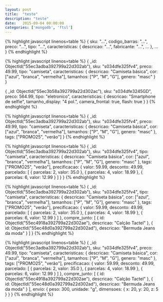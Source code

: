 ```yaml
---
layout: post
title:  "teste"
description: "teste"
date:   2015-09-04 00:00:00
categories: ['mongodb', 'ftsl']
---
```


{% highlight javascript linenos=table %} 
{
	sku: "...",
	codigo_barras: "...",
	preco: "...",
	tipo: "...",
	caracteristicas: {
		descricao: "...",
		fabricante: "...",
		...
	},
	...
}
{% endhighlight %}


{% highlight javascript linenos=table %} 
{
	_id: ObjectId("55ec3adba392799a22d302ab"),
	sku: "s034dfe325fv4",
	preco: 49.99,
	tipo: "camiseta",
	caracteristicas: {
		descricao: "Camiseta básica",
		cor: ["azul", "branca", "vermelha"],
		tamanhos: ["P", "M", "G"],
		genero: "masc"
	}
}

{
	_id: ObjectId("55ec3b58a392799a22d302ac"),
	sku: "s034dfe3245GD",
	preco: 564.99,
	tipo: "eletronico",
	caracteristicas: {
		descricao: "Smartphone de selfie",
		tamanho_display: "4 pol.",
		camera_frontal: true,
		flash: true
	}
}
{% endhighlight %}

{% highlight javascript linenos=table %} 
{
	_id: ObjectId("55ec3adba392799a22d302ab"),
	sku: "s034dfe325fv4",
	preco: 49.99,
	tipo: "camiseta",
	caracteristicas: {
		descricao: "Camiseta básica",
		cor: ["azul", "branca", "vermelha"],
		tamanhos: ["P", "M", "G"],
		genero: "masc"
	},
	tags: ["PROMO25", "verão"]
}
{% endhighlight %}

{% highlight javascript linenos=table %} 
{
	_id: ObjectId("55ec3adba392799a22d302ab"),
	sku: "s034dfe325fv4",
	tipo: "camiseta",
	caracteristicas: {
		descricao: "Camiseta básica",
		cor: ["azul", "branca", "vermelha"],
		tamanhos: ["P", "M", "G"],
		genero: "masc"
	},
	tags: ["PROMO25", "verão"],
	precificacao: {
		valor: 59.99,
		desconto: 49.99,
		parcelado: [
			{
				parcelas: 2,
				valor: 35.0
			},
			{
				parcelas: 4,
				valor: 18.99
			},
			{
				parcelas: 6,
				valor: 12.99
			}
		]
	}
}
{% endhighlight %}

{% highlight javascript linenos=table %} 
{
	_id: ObjectId("55ec3adba392799a22d302ab"),
	sku: "s034dfe325fv4",
	tipo: "camiseta",
	caracteristicas: {
		descricao: "Camiseta básica",
		cor: ["azul", "branca", "vermelha"],
		tamanhos: ["P", "M", "G"],
		genero: "masc"
	},
	tags: ["PROMO25", "verão"],
	precificacao: {
		valor: 59.99,
		desconto: 49.99,
		parcelado: [
			{
				parcelas: 2,
				valor: 35.0
			},
			{
				parcelas: 4,
				valor: 18.99
			},
			{
				parcelas: 6,
				valor: 12.99
			}
		]
	},
	compre_junto: [
		{
			id: ObjectId("55ec4918a392799a22d302ae"),
			descricao: "Calção Tactel"
		},
		{
			id: ObjectId("55ec48d0a392799a22d302ad"),
			descricao: "Bermuda Jeans da moda"
		}
	]
}
{% endhighlight %}

{% highlight javascript linenos=table %} 
{
	_id: ObjectId("55ec3adba392799a22d302ab"),
	sku: "s034dfe325fv4",
	preco: 49.99,
	tipo: "camiseta",
	caracteristicas: {
		descricao: "Camiseta básica",
		cor: ["azul", "branca", "vermelha"],
		tamanhos: ["P", "M", "G"],
		genero: "masc"
	},
	tags: ["PROMO25", "verão"],
	precificacao: {
		valor: 59.99,
		desconto: 49.99,
		parcelado: [
			{
				parcelas: 2,
				valor: 35.0
			},
			{
				parcelas: 4,
				valor: 18.99
			},
			{
				parcelas: 6,
				valor: 12.99
			}
		]
	},
	compre_junto: [
		{
			id: ObjectId("55ec4918a392799a22d302ae"),
			descricao: "Calção Tactel"
		},
		{
			id: ObjectId("55ec48d0a392799a22d302ad"),
			descricao: "Bermuda Jeans da moda"
		}
	],
	envio: {
		peso: 300,
		unidade: "g",
		dimensoes: {
			x: 20,
			y: 20,
			z: 5
		}
	}
}
{% endhighlight %}
